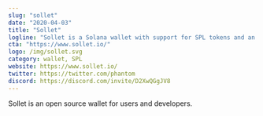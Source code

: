 ```yaml
---
slug: "sollet"
date: "2020-04-03"
title: "Sollet"
logline: "Sollet is a Solana wallet with support for SPL tokens and an integration with Serum."
cta: "https://www.sollet.io/"
logo: /img/sollet.svg
category: wallet, SPL
website: https://www.sollet.io/
twitter: https://twitter.com/phantom
discord: https://discord.com/invite/D2XwQGgJV8
---
```

Sollet is an open source wallet for users and developers.
